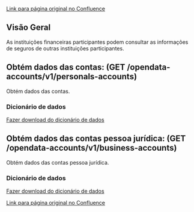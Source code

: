 [Link para página original no Confluence](https://openfinancebrasil.atlassian.net/wiki/spaces/OF/pages/180257124)

## **Visão Geral**

As instituições financeiras participantes podem consultar as informações de seguros de outras instituições participantes.

## **Obtém dados das contas**: (GET /opendata-accounts/v1/personals-accounts)

Obtém dados das contas.

### Dicionário de dados

[Fazer download do dicionário de dados](https://openbanking-brasil.github.io/openapi/dictionary/getPersonalAccounts_v1.csv)

## **Obtém dados das contas pessoa jurídica**: (GET /opendata-accounts/v1/business-accounts)

Obtém dados das contas pessoa jurídica.

### Dicionário de dados

[Fazer download do dicionário de dados](https://openbanking-brasil.github.io/openapi/dictionary/getBusinessAccounts_v1.csv)

[Link para página original no Confluence](https://openfinancebrasil.atlassian.net/wiki/spaces/OF/pages/180257124)